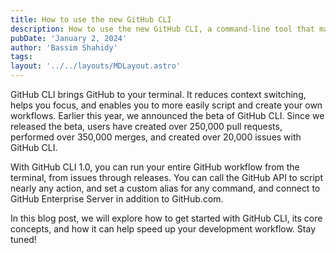```yaml
---
title: How to use the new GitHub CLI
description: How to use the new GitHub CLI, a command-line tool that makes it easier to work with GitHub directly from your terminal.
pubDate: 'January 2, 2024'
author: 'Bassim Shahidy'
tags:
layout: '../../layouts/MDLayout.astro'
---
```


GitHub CLI brings GitHub to your terminal. It reduces context switching, helps you focus, and enables you to more easily script and create your own workflows. Earlier this year, we announced the beta of GitHub CLI. Since we released the beta, users have created over 250,000 pull requests, performed over 350,000 merges, and created over 20,000 issues with GitHub CLI.

With GitHub CLI 1.0, you can run your entire GitHub workflow from the terminal, from issues through releases. You can call the GitHub API to script nearly any action, and set a custom alias for any command, and connect to GitHub Enterprise Server in addition to GitHub.com.

In this blog post, we will explore how to get started with GitHub CLI, its core concepts, and how it can help speed up your development workflow. Stay tuned!
